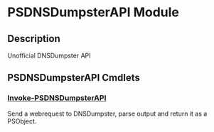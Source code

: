 ﻿---
Module Name: PSDNSDumpsterAPI
Module Guid: cb0a589a-fc8f-44fd-90dc-c9be3827a2f3
Download Help Link: https://github.com/justin-p/PSDNSDumpsterAPI/release/PSDNSDumpsterAPI/docs/PSDNSDumpsterAPI.md
Help Version: 0.0.1
Locale: en-US
---

# PSDNSDumpsterAPI Module
## Description
Unofficial DNSDumpster API

## PSDNSDumpsterAPI Cmdlets
### [Invoke-PSDNSDumpsterAPI](Invoke-PSDNSDumpsterAPI.md)
Send a webrequest to DNSDumpster, parse output and return it as a PSObject.


